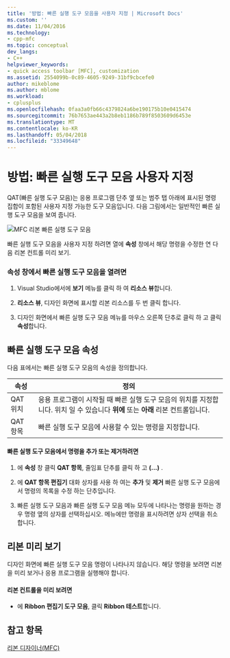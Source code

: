 ```yaml
---
title: '방법: 빠른 실행 도구 모음을 사용자 지정 | Microsoft Docs'
ms.custom: ''
ms.date: 11/04/2016
ms.technology:
- cpp-mfc
ms.topic: conceptual
dev_langs:
- C++
helpviewer_keywords:
- quick access toolbar [MFC], customization
ms.assetid: 2554099b-0c89-4605-9249-31bf9cbcefe0
author: mikeblome
ms.author: mblome
ms.workload:
- cplusplus
ms.openlocfilehash: 0faa3a0fb66c4379824a6be190175b10e0415474
ms.sourcegitcommit: 76b7653ae443a2b8eb1186b789f8503609d6453e
ms.translationtype: MT
ms.contentlocale: ko-KR
ms.lasthandoff: 05/04/2018
ms.locfileid: "33349648"
---
```

# <a name="how-to-customize-the-quick-access-toolbar"></a>방법: 빠른 실행 도구 모음 사용자 지정
QAT(빠른 실행 도구 모음)는 응용 프로그램 단추 옆 또는 범주 탭 아래에 표시된 명령 집합이 포함된 사용자 지정 가능한 도구 모음입니다. 다음 그림에서는 일반적인 빠른 실행 도구 모음을 보여 줍니다.  
  
 ![MFC 리본 빠른 실행 도구 모음](../mfc/media/quick_access_toolbar.png "quick_access_toolbar")  
  
 빠른 실행 도구 모음을 사용자 지정 하려면 열에 **속성** 창에서 해당 명령을 수정한 연 다음 리본 컨트롤 미리 보기.  
  
### <a name="to-open-the-quick-access-toolbar-in-the-properties-window"></a>속성 창에서 빠른 실행 도구 모음을 열려면  
  
1.  Visual Studio에서에 **보기** 메뉴를 클릭 하 여 **리소스 뷰**합니다.  
  
2.  **리소스 뷰**, 디자인 화면에 표시할 리본 리소스를 두 번 클릭 합니다.  
  
3.  디자인 화면에서 빠른 실행 도구 모음 메뉴를 마우스 오른쪽 단추로 클릭 하 고 클릭 **속성**합니다.  
  
## <a name="quick-access-toolbar-properties"></a>빠른 실행 도구 모음 속성  
 다음 표에서는 빠른 실행 도구 모음의 속성을 정의합니다.  
  
|속성|정의|  
|--------------|----------------|  
|QAT 위치|응용 프로그램이 시작될 때 빠른 실행 도구 모음의 위치를 지정합니다. 위치 일 수 있습니다 **위에** 또는 **아래** 리본 컨트롤입니다.|  
|QAT 항목|빠른 실행 도구 모음에 사용할 수 있는 명령을 지정합니다.|  
  
#### <a name="to-add-or-remove-commands-on-the-quick-access-toolbar"></a>빠른 실행 도구 모음에서 명령을 추가 또는 제거하려면  
  
1.  에 **속성** 창 클릭 **QAT 항목**, 줄임표 단추를 클릭 하 고 **(...)** .  
  
2.  에 **QAT 항목 편집기** 대화 상자를 사용 하 여는 **추가** 및 **제거** 빠른 실행 도구 모음에서 명령의 목록을 수정 하는 단추입니다.  
  
3.  빠른 실행 도구 모음과 빠른 실행 도구 모음 메뉴 모두에 나타나는 명령을 원하는 경우 명령 옆의 상자를 선택하십시오. 메뉴에만 명령을 표시하려면 상자 선택을 취소합니다.  
  
## <a name="previewing-the-ribbon"></a>리본 미리 보기  
 디자인 화면에 빠른 실행 도구 모음 명령이 나타나지 않습니다. 해당 명령을 보려면 리본을 미리 보거나 응용 프로그램을 실행해야 합니다.  
  
#### <a name="to-preview-the-ribbon-control"></a>리본 컨트롤을 미리 보려면  
  
-   에 **Ribbon 편집기 도구 모음**, 클릭 **Ribbon 테스트**합니다.  
  
## <a name="see-also"></a>참고 항목  
 [리본 디자이너(MFC)](../mfc/ribbon-designer-mfc.md)

